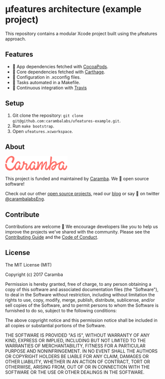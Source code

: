 # µfeatures architecture (example project)

This repository contains a modular Xcode project built using the µfeatures approach.

## Features
- 🥑 App dependencies fetched with [CocoaPods](https://cocoapods.org).
- 🍒 Core dependencies fetched with [Carthage](https://github.com/carthage).
- 🍇 Configuration in .xcconfig files.
- 🍍 Tasks automated in a Makefile.
- 🍎 Continuous integration with [Travis](https://travis-ci.org)

## Setup
1. Git clone the repository: `git clone git@github.com:carambalabs/ufeatures-example.git`.
2. Run `make bootstrap`.
3. Open `ufeatures.xcworkspace`.

## About

<img src="https://github.com/carambalabs/Foundation/blob/master/ASSETS/logo-salmon.png?raw=true" width="200" />

This project is funded and maintained by [Caramba](http://caramba.io). We 💛 open source software!

Check out our other [open source projects](https://github.com/carambalabs/), read our [blog](http://blog.caramba.io) or say :wave: on twitter [@carambalabsEng](http://twitter.com/carambalabsEng).

## Contribute

Contributions are welcome :metal: We encourage developers like you to help us improve the projects we've shared with the community. Please see the [Contributing Guide](https://github.com/carambalabs/Foundation/blob/master/CONTRIBUTING.md) and the [Code of Conduct](https://github.com/carambalabs/Foundation/blob/master/CONDUCT.md).

## License
The MIT License (MIT)

Copyright (c) 2017 Caramba

Permission is hereby granted, free of charge, to any person obtaining a copy
of this software and associated documentation files (the "Software"), to deal
in the Software without restriction, including without limitation the rights
to use, copy, modify, merge, publish, distribute, sublicense, and/or sell
copies of the Software, and to permit persons to whom the Software is
furnished to do so, subject to the following conditions:

The above copyright notice and this permission notice shall be included in
all copies or substantial portions of the Software.

THE SOFTWARE IS PROVIDED "AS IS", WITHOUT WARRANTY OF ANY KIND, EXPRESS OR
IMPLIED, INCLUDING BUT NOT LIMITED TO THE WARRANTIES OF MERCHANTABILITY,
FITNESS FOR A PARTICULAR PURPOSE AND NONINFRINGEMENT. IN NO EVENT SHALL THE
AUTHORS OR COPYRIGHT HOLDERS BE LIABLE FOR ANY CLAIM, DAMAGES OR OTHER
LIABILITY, WHETHER IN AN ACTION OF CONTRACT, TORT OR OTHERWISE, ARISING FROM,
OUT OF OR IN CONNECTION WITH THE SOFTWARE OR THE USE OR OTHER DEALINGS IN
THE SOFTWARE.
